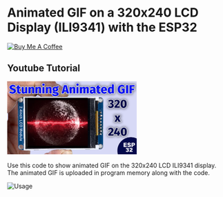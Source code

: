 # Animated GIF on a 320x240 LCD Display (ILI9341) with the ESP32
<a href="https://www.buymeacoffee.com/thelastoutpostworkshop" target="_blank">
    <img src="https://www.buymeacoffee.com/assets/img/custom_images/orange_img.png" alt="Buy Me A Coffee">
</a><br/>

## Youtube Tutorial
[<img src="https://github.com/thelastoutpostworkshop/images/blob/main/Animated%20GIF%20320x240-1.png" width="300">](https://youtu.be/omUWkUqFYrQ)

Use this code to show animated GIF on the 320x240 LCD ILI9341 display.
The animated GIF is uploaded in program memory along with the code.

![Usage](https://github.com/thelastoutpostworkshop/animated_gif_memory/blob/main/images/doc/Animated%20GIF.png)